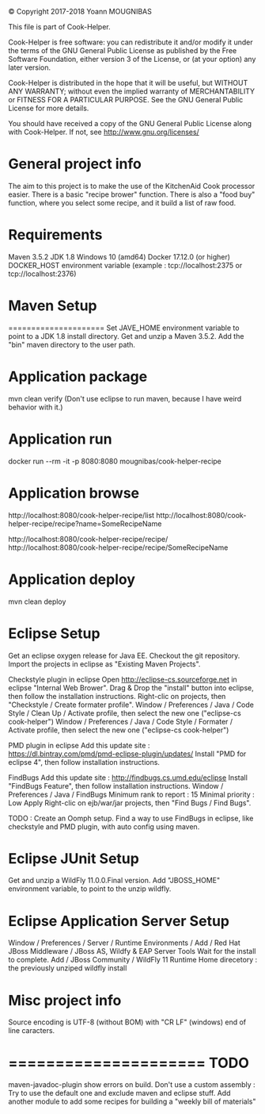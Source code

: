 © Copyright 2017-2018 Yoann MOUGNIBAS

This file is part of Cook-Helper.

Cook-Helper is free software: you can redistribute it and/or modify
it under the terms of the GNU General Public License as published by
the Free Software Foundation, either version 3 of the License, or
(at your option) any later version.

Cook-Helper is distributed in the hope that it will be useful,
but WITHOUT ANY WARRANTY; without even the implied warranty of
MERCHANTABILITY or FITNESS FOR A PARTICULAR PURPOSE.  See the
GNU General Public License for more details.

You should have received a copy of the GNU General Public License
along with Cook-Helper. If not, see <http://www.gnu.org/licenses/>


# General project info

The aim to this project is to make the use of the KitchenAid Cook processor easier.
There is a basic "recipe brower" function.
There is also a "food buy" function, where you select some recipe, and it build a list of raw food.



# Requirements

Maven 3.5.2
JDK 1.8
Windows 10 (amd64)
Docker 17.12.0 (or higher)
DOCKER_HOST environment variable (example : tcp://localhost:2375 or tcp://localhost:2376)



# Maven Setup
=====================
Set JAVE_HOME environment variable to point to a JDK 1.8 install directory.
Get and unzip a Maven 3.5.2.
Add the "bin" maven directory to the user path.


# Application package

mvn clean verify
(Don't use eclipse to run maven, because I have weird behavior with it.)



# Application run

docker run --rm -it -p 8080:8080 mougnibas/cook-helper-recipe



# Application browse

http://localhost:8080/cook-helper-recipe/list
http://localhost:8080/cook-helper-recipe/recipe?name=SomeRecipeName

http://localhost:8080/cook-helper-recipe/recipe/
http://localhost:8080/cook-helper-recipe/recipe/SomeRecipeName


# Application deploy

mvn clean deploy



# Eclipse Setup

Get an eclipse oxygen release for Java EE.
Checkout the git repository.
Import the projects in eclipse as "Existing Maven Projects".

Checkstyle plugin in eclipse
Open http://eclipse-cs.sourceforge.net in eclipse "Internal Web Brower".
Drag & Drop the "install" button into eclipse, then follow the installation instructions.
Right-clic on projects, then "Checkstyle / Create formater profile".
Window / Preferences / Java / Code Style / Clean Up / Activate profile, then select the new one ("eclipse-cs cook-helper")
Window / Preferences / Java / Code Style / Formater / Activate profile, then select the new one ("eclipse-cs cook-helper")

PMD plugin in eclipse
Add this update site : https://dl.bintray.com/pmd/pmd-eclipse-plugin/updates/
Install "PMD for eclipse 4", then follow installation instructions.

FindBugs
Add this update site : http://findbugs.cs.umd.edu/eclipse
Install "FindBugs Feature", then follow installation instructions.
Window / Preferences / Java / FindBugs
Minimum rank to report : 15
Minimal priority : Low
Apply
Right-clic on ejb/war/jar projects, then "Find Bugs / Find Bugs".

TODO :
Create an Oomph setup.
Find a way to use FindBugs in eclipse, like checkstyle and PMD plugin, with auto config using maven.



# Eclipse JUnit Setup

Get and unzip a WildFly 11.0.0.Final version.
Add "JBOSS_HOME" environment variable, to point to the unzip wildfly.



# Eclipse Application Server Setup

Window / Preferences / Server / Runtime Environments / Add / Red Hat JBoss Middleware / JBoss AS, Wildfy & EAP Server Tools
Wait for the install to complete.
Add / JBoss Community / WildFly 11 Runtime
Home direcetory : the previously unziped wildfly install



# Misc project info

Source encoding is UTF-8 (without BOM) with "CR LF" (windows) end of line caracters.


=====================
TODO
=====================
maven-javadoc-plugin show errors on build.
Don't use a custom assembly : Try to use the default one and exclude maven and eclipse stuff.
Add another module to add some recipes for building a "weekly bill of materials"
